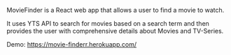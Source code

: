 MovieFinder is a React web app that allows a user to find a movie to watch.

It uses YTS API to search for movies based on a search term and then provides the
user with comprehensive details about Movies and TV-Series.

Demo: https://movie-finderr.herokuapp.com/ 

